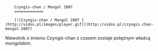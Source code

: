 
        Czyngis-chan / Mongol 2007 
        =============
        
        [![Czyngis-chan / Mongol 2007 ](http://vidos.pl/images/player.gif)](http://vidos.pl/czyngis-chan-mongol-2007)
        
        
 Niewolnik o imieniu Czyngis-chan z czasem zostaje potężnym władcą mongolskim. 
    